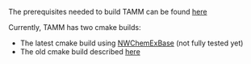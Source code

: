 
The prerequisites needed to build TAMM can be found [here](old_files/README.md) 

Currently, TAMM has two cmake builds:

- The latest cmake build using [NWChemExBase](NWChemExBase/dox/Building.md) (not fully tested yet)
- The old cmake build described [here](old_files/README.md)
